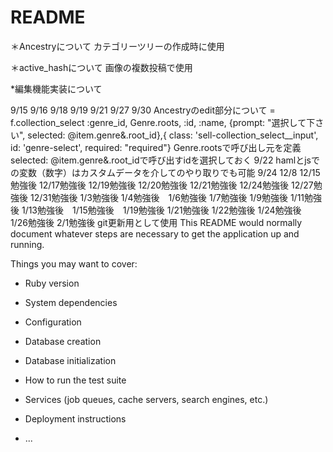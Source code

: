# README

＊Ancestryについて
カテゴリーツリーの作成時に使用

＊active_hashについて
画像の複数投稿で使用

*編集機能実装について

9/15
9/16
9/18 9/19
9/21
9/27 9/30
Ancestryのedit部分について
= f.collection_select :genre_id, Genre.roots, :id, :name, {prompt: "選択して下さい", selected: @item.genre&.root_id},{ class: 'sell-collection_select__input', id: 'genre-select', required: "required"}
Genre.rootsで呼び出し元を定義
selected: @item.genre&.root_idで呼び出すidを選択しておく
9/22
hamlとjsでの変数（数字）はカスタムデータを介してのやり取りでも可能
9/24
12/8
12/15勉強後
12/17勉強後 12/19勉強後 12/20勉強後 12/21勉強後
12/24勉強後 12/27勉強後 12/31勉強後 1/3勉強後
1/4勉強後　1/6勉強後 1/7勉強後 1/9勉強後 1/11勉強後
1/13勉強後　1/15勉強後　1/19勉強後 1/21勉強後 1/22勉強後
1/24勉強後　1/26勉強後 2/1勉強後
git更新用として使用
This README would normally document whatever steps are necessary to get the
application up and running.

Things you may want to cover:

* Ruby version

* System dependencies

* Configuration

* Database creation

* Database initialization

* How to run the test suite

* Services (job queues, cache servers, search engines, etc.)

* Deployment instructions

* ...

